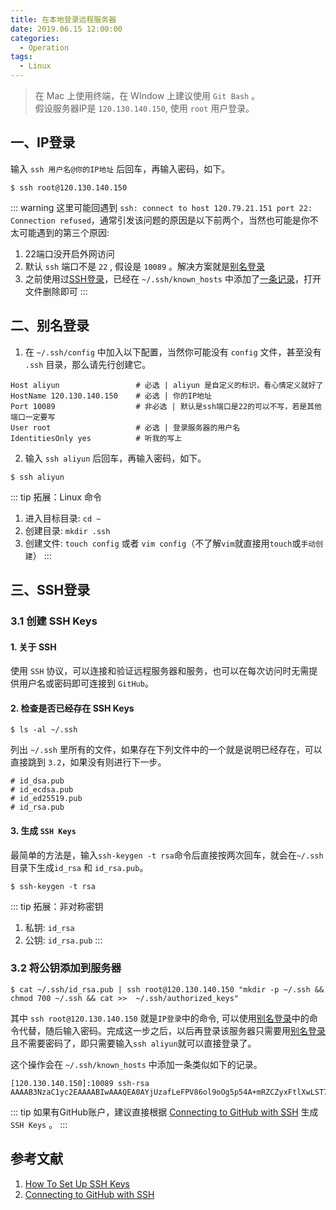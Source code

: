 ```yaml
---
title: 在本地登录远程服务器
date: 2019.06.15 12:00:00
categories:
  - Operation
tags: 
  - Linux
---
```


> 在 Mac 上使用终端，在 WIndow 上建议使用 `Git Bash` 。<br/>
> 假设服务器IP是 `120.130.140.150`, 使用 `root` 用户登录。

## 一、IP登录
输入 `ssh 用户名@你的IP地址` 后回车，再输入密码，如下。
```
$ ssh root@120.130.140.150
```

::: warning
这里可能回遇到 `ssh: connect to host 120.79.21.151 port 22: Connection refused`，通常引发该问题的原因是以下前两个，当然也可能是你不太可能遇到的第三个原因:
1. 22端口没开启外网访问
2. 默认 `ssh` 端口不是 `22` , 假设是 `10089` 。解决方案就是[别名登录](#2)
3. 之前使用过[SSH登录](#3)，已经在 `~/.ssh/known_hosts` 中添加了[一条记录](#recode)，打开文件删除即可
:::

<span id="2"></span>

## 二、别名登录

1. 在 `~/.ssh/config` 中加入以下配置，当然你可能没有 `config` 文件，甚至没有 `.ssh` 目录，那么请先行创建它。
```
Host aliyun                 # 必选 | aliyun 是自定义的标识，看心情定义就好了
HostName 120.130.140.150    # 必选 | 你的IP地址
Port 10089                  # 非必选 | 默认是ssh端口是22的可以不写，若是其他端口一定要写
User root                   # 必选 | 登录服务器的用户名
IdentitiesOnly yes          # 听我的写上
```

2. 输入 `ssh aliyun` 后回车，再输入密码，如下。
```
$ ssh aliyun
```

::: tip 拓展：Linux 命令
1. 进入目标目录: `cd ~`
2. 创建目录: `mkdir .ssh`
3. 创建文件: `touch config` 或者 `vim config`（不了解`vim`就直接用`touch`或`手动创建`）
:::

<span id="3"></span>

## 三、SSH登录

### 3.1 创建 SSH Keys

#### 1. 关于 SSH
使用 `SSH` 协议，可以连接和验证远程服务器和服务，也可以在每次访问时无需提供用户名或密码即可连接到 `GitHub`。

#### 2. 检查是否已经存在 SSH Keys
```
$ ls -al ~/.ssh
```
列出 `~/.ssh` 里所有的文件，如果存在下列文件中的一个就是说明已经存在，可以直接跳到 `3.2`，如果没有则进行下一步。
```
# id_dsa.pub
# id_ecdsa.pub
# id_ed25519.pub
# id_rsa.pub
```

#### 3. 生成 `SSH Keys`
最简单的方法是，输入`ssh-keygen -t rsa`命令后直接按两次回车，就会在`~/.ssh`目录下生成`id_rsa` 和 `id_rsa.pub`。
```
$ ssh-keygen -t rsa
```

::: tip 拓展：非对称密钥
1. 私钥: `id_rsa`
2. 公钥: `id_rsa.pub`
:::

### 3.2 将公钥添加到服务器
```
$ cat ~/.ssh/id_rsa.pub | ssh root@120.130.140.150 "mkdir -p ~/.ssh && chmod 700 ~/.ssh && cat >>  ~/.ssh/authorized_keys"
```
其中 `ssh root@120.130.140.150` 就是`IP登录`中的命令, 可以使用[别名登录](#2)中的命令代替，随后输入密码。完成这一步之后，以后再登录该服务器只需要用[别名登录](#2)且不需要密码了，即只需要输入`ssh aliyun`就可以直接登录了。

<span id="recode"></span>

这个操作会在 `~/.ssh/known_hosts` 中添加一条类似如下的记录。
```
[120.130.140.150]:10089 ssh-rsa AAAAB3NzaC1yc2EAAAABIwAAAQEA0AYjUzafLeFPV86ol9oOg5p54A+mRZCZyxFtlXwLST7cLNb/NqtaAIEXAosnODU942fcIWdC8Oi66XZVEecMyoGh4n26UPnZfHprd4LdJrASsjCupiBd4akWN8XBwUWrwx+mKWjev3cH0QtUM85c6ZiP5+2od/qKLM+DamokImgotY0llAwrQnMjMagKTiWPE6ctontpfw2SPpTC5rOMNozd5sMwFZuxschk7hwxvinZp54tMFB6Ctxp49/thgbVGOYLQtXqZfXxDUIg3N6RM9eV1QltXNG5uSmXw1q5WO7g9NEMpstutNooOujQr0gF1dsDKTwKN+7lPdgsoqTu2w==
```

::: tip
如果有GitHub账户，建议直接根据 [Connecting to GitHub with SSH](https://help.github.com/en/articles/connecting-to-github-with-ssh) 生成 `SSH Keys` 。
:::

## 参考文献
1. [How To Set Up SSH Keys](https://www.digitalocean.com/community/tutorials/how-to-set-up-ssh-keys--2)
2. [Connecting to GitHub with SSH](https://help.github.com/en/articles/connecting-to-github-with-ssh)